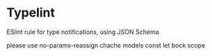 # Typelint

ESlint rule for type notifications, using JSON Schema

please use no-params-reassign
chache models
const let bock scope